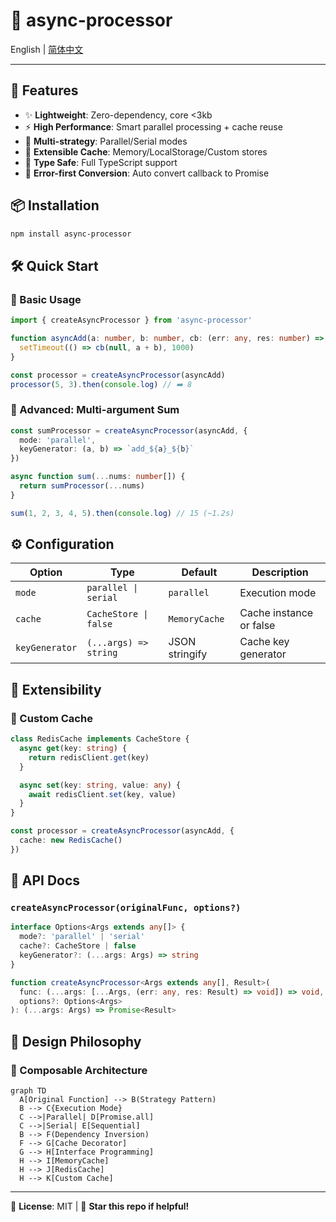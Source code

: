 # 🌟 async-processor

English | [简体中文](./README.md)

---

## 🌟 Features

- ✨ **Lightweight**: Zero-dependency, core <3kb
- ⚡ **High Performance**: Smart parallel processing + cache reuse
- 🔄 **Multi-strategy**: Parallel/Serial modes
- 💾 **Extensible Cache**: Memory/LocalStorage/Custom stores
- 🔧 **Type Safe**: Full TypeScript support
- 🎯 **Error-first Conversion**: Auto convert callback to Promise

## 📦 Installation

```bash
npm install async-processor
```

## 🛠 Quick Start

### 🔄 Basic Usage
```ts
import { createAsyncProcessor } from 'async-processor'

function asyncAdd(a: number, b: number, cb: (err: any, res: number) => void) {
  setTimeout(() => cb(null, a + b), 1000)
}

const processor = createAsyncProcessor(asyncAdd)
processor(5, 3).then(console.log) // ➡️ 8
```

### 🚀 Advanced: Multi-argument Sum
```ts
const sumProcessor = createAsyncProcessor(asyncAdd, {
  mode: 'parallel',
  keyGenerator: (a, b) => `add_${a}_${b}`
})

async function sum(...nums: number[]) {
  return sumProcessor(...nums)
}

sum(1, 2, 3, 4, 5).then(console.log) // 15 (~1.2s)
```

## ⚙️ Configuration

| Option          | Type                  | Default       | Description              |
|-----------------|-----------------------|---------------|--------------------------|
| `mode`         | `parallel \| serial` | `parallel`    | Execution mode          |
| `cache`        | `CacheStore \| false`| `MemoryCache` | Cache instance or false |
| `keyGenerator` | `(...args) => string`| JSON stringify| Cache key generator     |

## 🔧 Extensibility

### 💾 Custom Cache
```ts
class RedisCache implements CacheStore {
  async get(key: string) {
    return redisClient.get(key)
  }

  async set(key: string, value: any) {
    await redisClient.set(key, value)
  }
}

const processor = createAsyncProcessor(asyncAdd, {
  cache: new RedisCache()
})
```

## 📖 API Docs

### `createAsyncProcessor(originalFunc, options?)`
```ts
interface Options<Args extends any[]> {
  mode?: 'parallel' | 'serial'
  cache?: CacheStore | false
  keyGenerator?: (...args: Args) => string
}

function createAsyncProcessor<Args extends any[], Result>(
  func: (...args: [...Args, (err: any, res: Result) => void]) => void,
  options?: Options<Args>
): (...args: Args) => Promise<Result>
```

## 🎯 Design Philosophy

### 🧩 Composable Architecture
```mermaid
graph TD
  A[Original Function] --> B(Strategy Pattern)
  B --> C{Execution Mode}
  C -->|Parallel| D[Promise.all]
  C -->|Serial| E[Sequential]
  B --> F(Dependency Inversion)
  F --> G[Cache Decorator]
  G --> H[Interface Programming]
  H --> I[MemoryCache]
  H --> J[RedisCache]
  H --> K[Custom Cache]
```

---

📄 **License**: MIT | 💖 **Star this repo if helpful!**
```
